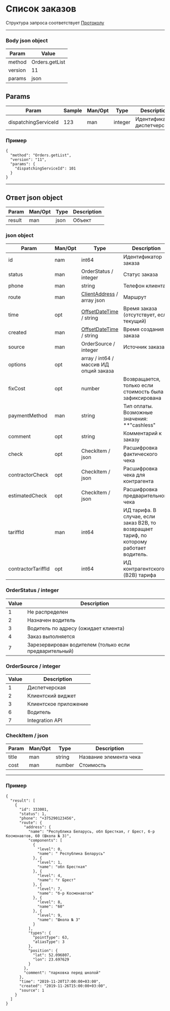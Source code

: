 # Список заказов

Структура запроса соответствует [Протоколу](docs/request.md)

---

### Body json object

Param | Value
----- | ------
method | Orders.getList
version | 11
params | json

## Params

Param | Sample | Man/Opt | Type | Description
----- | ------ | ------- | ---- | -----------
dispatchingServiceId | 123 | man | integer | Идентификатор диспетчерской

### Пример

```
{
  "method": "Orders.getList",
  "version": "11",
  "params": {
    "dispatchingServiceId": 101
  }
}
```

----

## Ответ json object

Param  | Man/Opt | Type | Description
-----  | ------- | ---- | -----------
result | man | json | Объект

### json object

Param  | Man/Opt | Type | Description
-----  | ------- | ---- | -----------
id | nam | int64 | Идентификатор заказа
status | man | OrderStatus / integer | Статус заказа
phone | man | string | Телефон клиента
route | man | [ClientAddress](docs/objects/ClientAddress.md) / array json | Маршрут
time | opt | [OffsetDateTime](docs/objects/OffsetDateTime.md) / string | Время заказа (отсутствует, если текущий)
created | man | [OffsetDateTime](docs/objects/OffsetDateTime.md) / string | Время создания заказа
source | man | OrderSource / integer | Источник заказа
options | opt | array / int64 / массив ИД опций заказа
fixCost | opt | number | Возвращается, только если стоимость была зафиксирована
paymentMethod | man | string | Тип оплаты. Возможные значения: **"cashless" | "credit_card" | "cash"**. "cashless" - контрагагентский (B2B) заказ.
comment | opt | string | Комментарий к заказу
check | opt | CheckItem / json | Расшифровка фактического чека
contractorCheck | opt | CheckItem / json | Расшифровка чека для контрагента
estimatedCheck | opt | CheckItem / json | Расшифровка предварительного чека
tariffId | man | int64 | ИД тарифа. В случае, если заказ B2B, то возвращает тариф, по которому работает водитель.
contractorTariffId | opt | int64 | ИД контрагентского (B2B) тарифа

### OrderStatus / integer

Value | Description
----- | -----------
1 | Не распределен
2 | Назначен водитель
3 | Водитель по адресу (ожидает клиента)
4 | Заказ выполняется
7 | Зарезервирован водителем (только если предварительный)

### OrderSource / integer

Value | Description
----- | -----------
1 | Диспетчерская
2 | Клиентский виджет
3 | Клиентское приложение
6 | Водитель
7 | Integration API

### CheckItem / json
Param  | Man/Opt | Type | Description
-----  | ------- | ---- | -----------
title | man | string | Название элемента чека
cost | man | number | Стоимость

---

### Пример

```
{
  "result": [
    {
      "id": 333001,
      "status": 1,
      "phone": "+375290123456",
      "route": {
        "address": {
          "name": "Республика Беларусь, обл Бресткая, г Брест, б-р Космонавтов, 60 (Школа № 3)",
          "components": [
            {
              "level": 0,
              "name": " Республика Беларусь"
            }, {
              "level": 1,
              "name": "обл Бресткая"
            }, {
              "level": 4,
              "name": "г Брест"
            }, {
              "level": 7,
              "name": "б-р Космонавтов"
            }, {
              "level": 8,
              "name": "60"
            }, {
              "level": 9,
              "name": "Школа № 3"
            }
          ],
          "types": {
            "pointType": 63,
            "aliasType": 3
          },
          "position": {
            "lat": 52.096807,
            "lon": 23.697629
          }
        },
        "comment": "парковка перед школой"
      },
      "time": "2019-11-20T17:00:00+03:00",
      "created": "2019-11-26T15:00:00+03:00",
      "source": 1
    }
  ]
}
```
